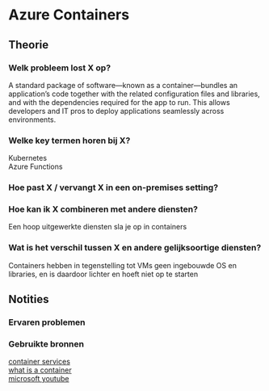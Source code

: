 # Azure Containers

## Theorie
### Welk probleem lost X op?
A standard package of software—known as a container—bundles an application’s code together with the related configuration files and libraries, and with the dependencies required for the app to run. This allows developers and IT pros to deploy applications seamlessly across environments.  

### Welke key termen horen bij X?
Kubernetes  
Azure Functions  

### Hoe past X / vervangt X in een on-premises setting?

### Hoe kan ik X combineren met andere diensten?
Een hoop uitgewerkte diensten sla je op in containers  

### Wat is het verschil tussen X en andere gelijksoortige diensten?
Containers hebben in tegenstelling tot VMs geen ingebouwde OS en libraries, en is daardoor lichter en hoeft niet op te starten  

## Notities
### Ervaren problemen

### Gebruikte bronnen
[container services](https://azure.microsoft.com/en-us/products/category/containers)  
[what is a container](https://azure.microsoft.com/en-us/resources/cloud-computing-dictionary/what-is-a-container/)  
[microsoft youtube](https://www.youtube.com/watch?v=EUitQ8DaZW8)  